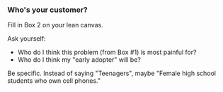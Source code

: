 ### Who's your customer?

Fill in Box 2 on your lean canvas.

Ask yourself:

- Who do I think this problem (from Box #1) is most painful for?
- Who do I think my "early adopter" will be?

Be specific. Instead of saying "Teenagers", maybe "Female high school students who own cell phones."
